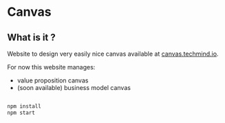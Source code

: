 # Canvas

## What is it ?

Website to design very easily nice canvas available at [canvas.techmind.io](http://canvas.techmind.io).

For now this website manages:

* value proposition canvas
* (soon available) business model canvas

```javascript

npm install
npm start
```
